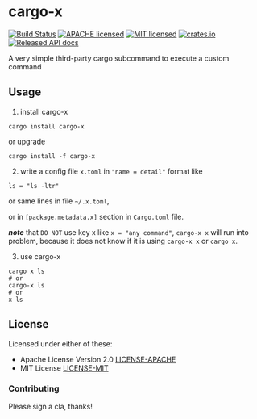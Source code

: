 cargo-x
=======

[![Build Status](https://github.com/liuchong/cargo-x/actions/workflows/rust.yml/badge.svg)](https://github.com/liuchong/cargo-x/actions/workflows/rust.yml)
[![APACHE licensed](https://img.shields.io/badge/license-apache%202.0-blue.svg)](./LICENSE-APACHE)
[![MIT licensed](https://img.shields.io/badge/license-MIT-blue.svg)](./LICENSE-MIT)
[![crates.io](https://meritbadge.herokuapp.com/cargo-x)](https://crates.io/crates/cargo-x)
[![Released API docs](https://docs.rs/cargo-x/badge.svg)](https://docs.rs/cargo-x)

A very simple third-party cargo subcommand to execute a custom command

## Usage

1. install cargo-x

```
cargo install cargo-x
```

or upgrade

```
cargo install -f cargo-x
```

2. write a config file `x.toml` in `"name = detail"` format like

```
ls = "ls -ltr"
```

or same lines in file `~/.x.toml`,

or in `[package.metadata.x]` section in `Cargo.toml` file.

***note*** that `DO NOT` use key x like `x = "any command"`, `cargo-x x` will run into problem,
because it does not know if it is using `cargo-x x` or `cargo x`.

3. use cargo-x

```
cargo x ls
# or
cargo-x ls
# or
x ls
```

## License

Licensed under either of these:

 * Apache License Version 2.0 [LICENSE-APACHE](LICENSE-APACHE)
 * MIT License [LICENSE-MIT](LICENSE-MIT)

### Contributing

Please sign a cla, thanks!
